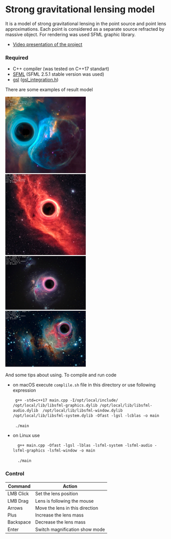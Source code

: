 # Strong gravitational lensing model

It is a model of strong gravitational lensing in the point source and point lens approximations. 
Each point is considered as a separate source refracted by massive object. For rendering was used SFML graphic library.

- [Video presentation of the project](https://youtu.be/nmlw9BvqGDM)
### Required
- C++ compiler (was tested on C++17 standart)
- [SFML](https://www.sfml-dev.org/) (SFML 2.5.1 stable version was used)
- [gsl](https://www.gnu.org/software/gsl/doc/html/index.html) ([gsl_integration.h](https://www.gnu.org/software/gsl/doc/html/integration.html))

There are some examples of result model

<img src="./output_images/BubbleNebula.jpeg" alt="Lensing of Bubble Nebula" width="50%" height="" title="Lensing of Bubble Nebula">

<img src="./output_images/CaliforniaNebula.jpeg" alt="Lensing of California Nebula" width="50%" height="" title="Lensing of California Nebula">

<img src="./output_images/OrionNebula.jpeg" alt="Lensing of Orion Nebula" width="50%" height="" title="Lensing of Orion Nebula">

<img src="./output_images/RunningManNebula.jpeg" alt="Lensing of Running Man Nebula" width="50%" height="" title="Lensing of Running Man Nebula">

And some tips about using. To compile and run code 
 - on macOS execute `complile.sh` file in this directory or use following expression 
    
        g++ -std=c++17 main.cpp -I/opt/local/include/ /opt/local/lib/libsfml-graphics.dylib /opt/local/lib/libsfml-audio.dylib  /opt/local/lib/libsfml-window.dylib /opt/local/lib/libsfml-system.dylib -Ofast -lgsl -lcblas -o main

        ./main

- on Linux use 
 
        g++ main.cpp -Ofast -lgsl -lblas -lsfml-system -lsfml-audio -lsfml-graphics -lsfml-window -o main

        ./main 
### Control

| Command |              Action            |
|---------|--------------------------------|
|LMB Click|  Set the lens position         |
|LMB Drag | Lens is following the mouse    |
|Arrows   | Move the lens in this direction|
|Plus     | Increase the lens mass         |
|Backspace| Decrease the lens mass         |
|Enter    | Switch magnification show mode |